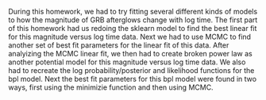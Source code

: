 During this homework, we had to try fitting several different kinds of models to how the magnitude of GRB afterglows change with log time. The first part of this homework had us redoing the sklearn model to find the best linear fit for this magnitude versus log time data. Next we had to use MCMC to find another set of best fit parameters for the linear fit of this data. After analyizing the MCMC linear fit, we then had to create broken power law as another potential model for this magnitude versus log time data. We also had to recreate the log probability/posterior and likelihood functions for the bpl model. Next the best fit parameters for this bpl model were found in two ways, first using the minimizie function and then using MCMC.

